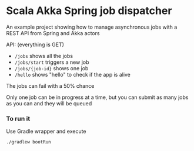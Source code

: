 # Scala Akka Spring job dispatcher

An example project showing how to manage asynchronous jobs 
with a REST API from Spring and Akka actors

API:
(everything is GET)
- `/jobs` shows all the jobs
- `/jobs/start` triggers a new job
- `/jobs/{job-id}` shows one job
- `/hello` shows "hello" to check if the app is alive 

The jobs can fail with a 50% chance

Only one job can be in progress at a time, but you can submit as many jobs as you can 
and they will be queued

### To run it

Use Gradle wrapper and execute

```
./gradlew bootRun
```